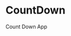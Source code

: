 # CountDown
 Count Down App
         
                        
                                                                                                                                                 
                                                                                                       
                                                                                                     
                                                                                         
                                                                             
                                                    
                                 
                       
       
  
   

